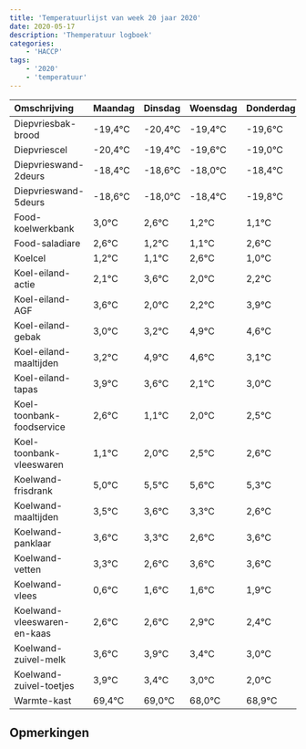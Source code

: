 ```yaml
---
title: 'Temperatuurlijst van week 20 jaar 2020'
date: 2020-05-17
description: 'Themperatuur logboek'
categories:
    - 'HACCP'
tags:
    - '2020'
    - 'temperatuur'
---
```

|Omschrijving|Maandag|Dinsdag|Woensdag|Donderdag|Vrijdag|Zaterdag|Zondag|
|:---|:---|:---|:---|:---|:---|:---|:---|
|Diepvriesbak-brood|-19,4°C|-20,4°C|-19,4°C|-19,6°C|-19,0°C|-19,4°C|-20,8°C|
|Diepvriescel|-20,4°C|-19,4°C|-19,6°C|-19,0°C|-19,4°C|-20,8°C|-20,9°C|
|Diepvrieswand-2deurs|-18,4°C|-18,6°C|-18,0°C|-18,4°C|-19,8°C|-19,9°C|-18,4°C|
|Diepvrieswand-5deurs|-18,6°C|-18,0°C|-18,4°C|-19,8°C|-19,9°C|-18,4°C|-20,0°C|
|Food-koelwerkbank|3,0°C|2,6°C|1,2°C|1,1°C|2,6°C|1,0°C|1,2°C|
|Food-saladiare|2,6°C|1,2°C|1,1°C|2,6°C|1,0°C|1,2°C|2,9°C|
|Koelcel|1,2°C|1,1°C|2,6°C|1,0°C|1,2°C|2,9°C|2,6°C|
|Koel-eiland-actie|2,1°C|3,6°C|2,0°C|2,2°C|3,9°C|3,6°C|2,1°C|
|Koel-eiland-AGF|3,6°C|2,0°C|2,2°C|3,9°C|3,6°C|2,1°C|3,0°C|
|Koel-eiland-gebak|3,0°C|3,2°C|4,9°C|4,6°C|3,1°C|4,0°C|4,5°C|
|Koel-eiland-maaltijden|3,2°C|4,9°C|4,6°C|3,1°C|4,0°C|4,5°C|4,6°C|
|Koel-eiland-tapas|3,9°C|3,6°C|2,1°C|3,0°C|3,5°C|3,6°C|3,3°C|
|Koel-toonbank-foodservice|2,6°C|1,1°C|2,0°C|2,5°C|2,6°C|2,3°C|1,6°C|
|Koel-toonbank-vleeswaren|1,1°C|2,0°C|2,5°C|2,6°C|2,3°C|1,6°C|2,6°C|
|Koelwand-frisdrank|5,0°C|5,5°C|5,6°C|5,3°C|4,6°C|5,6°C|5,6°C|
|Koelwand-maaltijden|3,5°C|3,6°C|3,3°C|2,6°C|3,6°C|3,6°C|3,9°C|
|Koelwand-panklaar|3,6°C|3,3°C|2,6°C|3,6°C|3,6°C|3,9°C|3,4°C|
|Koelwand-vetten|3,3°C|2,6°C|3,6°C|3,6°C|3,9°C|3,4°C|3,0°C|
|Koelwand-vlees|0,6°C|1,6°C|1,6°C|1,9°C|1,4°C|1,0°C|0,0°C|
|Koelwand-vleeswaren-en-kaas|2,6°C|2,6°C|2,9°C|2,4°C|2,0°C|1,0°C|1,9°C|
|Koelwand-zuivel-melk|3,6°C|3,9°C|3,4°C|3,0°C|2,0°C|2,9°C|3,6°C|
|Koelwand-zuivel-toetjes|3,9°C|3,4°C|3,0°C|2,0°C|2,9°C|3,6°C|4,0°C|
|Warmte-kast|69,4°C|69,0°C|68,0°C|68,9°C|69,6°C|70,0°C|68,1°C|

## Opmerkingen


